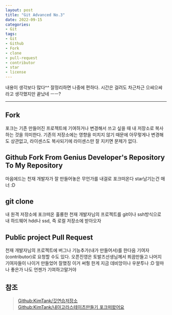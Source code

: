 ```yaml
---
layout: post
title: "Git Advanced No.3"
date: 2022-09-15
categories:
- Git
tags:
- Git
- Github
- Fork
- clone
- pull-request
- contributor
- star
- license
---
```


내용이 생각보다 많다^^ 잘정리하면 나중에 편하다. 시간은 걸려도 차근차근 으쌰으쌰
라고 생각했지만 끝났네 ㅡㅡ?

---

## Fork

포크는 기존 만들어진 프로젝트에 기여하거나 변경해서 쓰고 싶을 때 내 저장소로 복사하는 것을 의미한다. 기존의 저장소에는 영향을 미치지 않기 때문에 아무렇게나 변경해도 상관없고, 라이센스도 복사되기에 라이센스만 잘 지키면 문제가 없다.

## Github Fork From Genius Developer's Repository To My Repository

마음에드는 천재 개발자가 잘 만들어놓은 무언가를 내걸로 포크떠온다 star남기는건 매너 :D

## git clone

내 원격 저장소에 포크떠온 훌륭한 천재 개발자님의 프로젝트를 git이나 ssh방식으로 내 하드웨어 hdd나 ssd, 즉 로컬 저장소에 받아오자

## Public project Pull Request

천재 개발자님의 프로젝트에 버그나 기능추가(내가 만들어서)를 한다음 기여자(contributor)로 요청할 수도 있다. 오픈진영은 토발즈선생님께서 쬐끔만들고 나머지 기여자들이 나이거 만들었어 잘했징 이거 써줭 한게 지금 데비앙이나 우분투나 :D 얼마나 좋은가 나도 언젠가 기여하고말거야

## 참조

> [Github:KimTank/깃연습저장소](https://github.com/KimTank/git-practice-fuzzy-potato)   
> [Github:KimTank/내아고라스테이츠만들기 포크떠왔어요](https://github.com/KimTank/fe-sprint-my-agora-states)